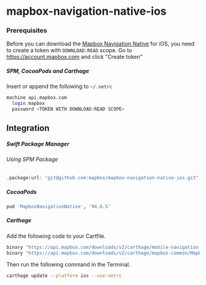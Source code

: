 # mapbox-navigation-native-ios

### Prerequisites

Before you can download the [Mapbox Navigation Native](https://github.com/mapbox/mapbox-navigation-native) for iOS, you need to create a token with `DOWNLOAD:READ` scope.
Go to https://account.mapbox.com and click "Create token"

##### SPM, CocoaPods and Carthage
Insert or append the following to `~/.netrc`

```bash
machine api.mapbox.com
  login mapbox
  password <TOKEN WITH DOWNLOAD:READ SCOPE>
```

## Integration

##### Swift Package Manager

###### Using SPM Package

```swift
.package(url: "git@github.com:mapbox/mapbox-navigation-native-ios.git", from: "94.0.5"),
```

##### CocoaPods

```ruby
pod 'MapboxNavigationNative', '94.0.5'
```

##### Carthage

Add the following code to your Cartfile.

```bash
binary "https://api.mapbox.com/downloads/v2/carthage/mobile-navigation-native/MapboxNavigationNative.json" == 94.0.5
binary "https://api.mapbox.com/downloads/v2/carthage/mapbox-common/MapboxCommon-ios.json" == 21.2.1
```

Then run the following command in the Terminal.
```bash
carthage update --platform ios --use-netrc
```
